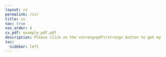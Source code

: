 ```yaml
---
layout: cv
permalink: /cv/
title: cv
nav: true
nav_order: 4
cv_pdf: example_pdf.pdf
description: Please click on the <strong>pdf</strong> button to get my CV. Last update on December 10, 2023.
toc:
  sidebar: left
---
```

